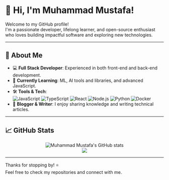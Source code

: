 # 👋 Hi, I'm Muhammad Mustafa!

Welcome to my GitHub profile!  
I'm a passionate developer, lifelong learner, and open-source enthusiast who loves building impactful software and exploring new technologies.

---

## 🚀 About Me

- 💻 **Full Stack Developer**: Experienced in both front-end and back-end development.
- 🌱 **Currently Learning**: ML, AI tools and libraries, and advanced JavaScript.
- 🛠️ **Tools & Tech**:  
  ![JavaScript](https://img.shields.io/badge/-JavaScript-black?style=flat-square&logo=javascript)
  ![TypeScript](https://img.shields.io/badge/-TypeScript-black?style=flat-square&logo=typescript)
  ![React](https://img.shields.io/badge/-React-black?style=flat-square&logo=react)
  ![Node.js](https://img.shields.io/badge/-Node.js-black?style=flat-square&logo=node.js)
  ![Python](https://img.shields.io/badge/-Python-black?style=flat-square&logo=python)
  ![Docker](https://img.shields.io/badge/-Docker-black?style=flat-square&logo=docker)
- 📝 **Blogger & Writer**: I enjoy sharing knowledge and writing technical articles.

---

## 📈 GitHub Stats

<p align="center">
  <img src="https://github-readme-stats.vercel.app/api?username=MuhammadMustafa18&show_icons=true&theme=radical" alt="Muhammad Mustafa's GitHub stats" />
  <br>
  <img src="https://github-readme-streak-stats.herokuapp.com/?user=MuhammadMustafa18&theme=radical"/>
</p>

---

Thanks for stopping by! ⭐️  
Feel free to check my repositories and connect with me.

